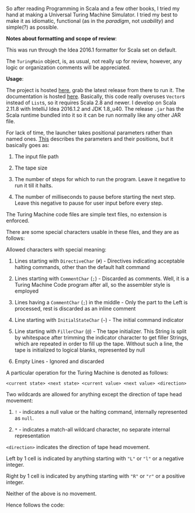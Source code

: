 So after reading Programming in Scala and a few other books, I tried my hand at making a Universal Turing Machine Simulator. I tried my best to make it as idiomatic, functional (as in the *paradigm*, not *usability*) and simple(?) as possible.

__Notes about formatting and scope of review__:

This was run through the Idea 2016.1 formatter for Scala set on default.

The `TuringMain` object, is, as usual, not really up for review, however, any logic or organization comments will be appreciated.

__Usage__:

The project is hosted [here](https://github.com/tamchow/UniversalTuringMachine), grab the latest release from there to run it. The documentation is hosted [here](http://tamchow.github.io/UniversalTuringMachine). Basically, this code really overuses `Vector`s instead of `List`s, so it requires Scala 2.8 and newer. I develop on Scala 2.11.8 with IntelliJ Idea 2016.1.2 and JDK 1.8_u40. The release `.jar` has the Scala runtime bundled into it so it can be run normally like any other JAR file.

For lack of time, the launcher takes positional parameters rather than named ones. [This](http://tamchow.github.io/UniversalTuringMachine/#in.tamchow.turing.TuringMain$) describes the parameters and their positions, but it basically goes as:

1. The input file path

2. The tape size

3. The number of steps for which to run the program. Leave it negative to run it till it halts.

4. The number of milliseconds to pause before starting the next step. Leave this negative to pause for user input before every step.

The Turing Machine code files are simple text files, no extension is enforced.

There are some special characters usable in these files, and they are as follows:

Allowed characters with special meaning:

1. Lines starting with `DirectiveChar` (`#`) - Directives indicating acceptable halting commands, other than the default halt command

2. Lines starting with `CommentChar` (`;`) - Discarded as comments. Well, it is a Turing Machine Code program after all, so the assembler style is employed

3. Lines having a `CommentChar` (`;`) in the middle - Only the part to the Left is processed, rest is discarded as an inline comment

4. Line starting with `InitialStateChar` (`~`) - The initial command indicator

5. Line starting with `FillerChar` (`@`) - The tape initializer. This String is split by whitespace after trimming the indicator character to get filler Strings, which are repeated in order to fill up the tape. Without such a line, the tape is initialized to logical blanks, represented by null

6. Empty Lines - Ignored and discarded

A particular operation for the Turing Machine is denoted as follows:

`<current state> <next state> <current value> <next value> <direction>`

Two wildcards are allowed for anything except the direction of tape head movement:

1. `!` - indicates a null value or the halting command, internally represented as `null`.

2. `*` - indicates a match-all wildcard character, no separate internal representation

`<direction>` indicates the direction of tape head movement.

Left by 1 cell is indicated by anything starting with `"L"` or `"l"` or a negative integer.

Right by 1 cell is indicated by anything starting with `"R"` or `"r"` or a positive integer.

Neither of the above is no movement.

Hence follows the code: